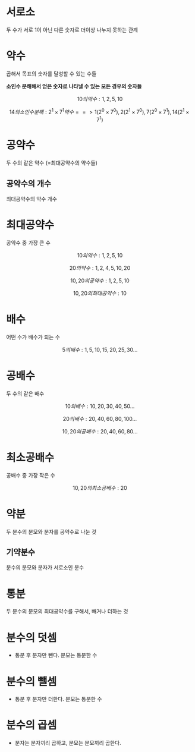 # 서로소

두 수가 서로 1이 아닌 다른 숫자로 더이상 나누지 못하는 관계

# 약수

곱해서 목표의 숫자를 달성할 수 있는 수들

**소인수 분해해서 얻은 숫자로 나타낼 수 있는 모든 경우의 숫자들**

$$ 10의 약수 : 1, 2, 5, 10 $$

$$ 14의 소인수분해 : 2^1 \times 7^1 약수 ==> 1(2^0 \times 7^0), 2(2^1 \times 7^0), 7(2^0 \times 7^1), 14(2^1 \times 7^1) $$

# 공약수
두 수의 같은 약수 (=최대공약수의 약수들)

## 공약수의 개수
최대공약수의 약수 개수

# 최대공약수

공약수 중 가장 큰 수

$$ 10의 약수 : 1, 2, 5, 10 $$

$$ 20의 약수 : 1, 2, 4, 5, 10, 20 $$

$$ 10, 20의 공약수 : 1, 2, 5, 10 $$

$$ 10, 20의 최대공약수 : 10 $$

# 배수

어떤 수가 배수가 되는 수

$$ 5의 배수 : 1, 5, 10, 15, 20, 25, 30 ... $$

# 공배수

두 수의 같은 배수

$$ 10의 배수 : 10, 20, 30, 40, 50 ... $$

$$ 20의 배수 : 20, 40, 60, 80, 100 ... $$

$$ 10, 20의 공배수 : 20, 40, 60, 80 ... $$

# 최소공배수

공배수 중 가장 작은 수

$$ 10, 20의 최소공배수 : 20 $$

# 약분

두 분수의 분모와 분자를 공약수로 나눈 것

## 기약분수

분수의 분모와 분자가 서로소인 분수

# 통분

두 분수의 분모의 최대공약수를 구해서, 빼거나 더하는 것

# 분수의 덧셈

- 통분 후 분자만 뺀다. 분모는 통분한 수

# 분수의 뺄셈

- 통분 후 분자만 더한다. 분모는 통분한 수

# 분수의 곱셈

- 분자는 분자끼리 곱하고, 분모는 분모끼리 곱한다.